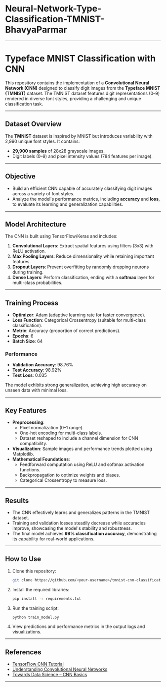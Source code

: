 # Neural-Network-Type-Classification-TMNIST-BhavyaParmar
---

# **Typeface MNIST Classification with CNN**

This repository contains the implementation of a **Convolutional Neural Network (CNN)** designed to classify digit images from the **Typeface MNIST (TMNIST)** dataset. The TMNIST dataset features digit representations (0–9) rendered in diverse font styles, providing a challenging and unique classification task.

---

## **Dataset Overview**
The **TMNIST** dataset is inspired by MNIST but introduces variability with 2,990 unique font styles. It contains:
- **29,900 samples** of 28x28 grayscale images.
- Digit labels (0–9) and pixel intensity values (784 features per image).

---

## **Objective**
- Build an efficient CNN capable of accurately classifying digit images across a variety of font styles.
- Analyze the model's performance metrics, including **accuracy** and **loss**, to evaluate its learning and generalization capabilities.

---

## **Model Architecture**
The CNN is built using TensorFlow/Keras and includes:
1. **Convolutional Layers**: Extract spatial features using filters (3x3) with ReLU activation.
2. **Max Pooling Layers**: Reduce dimensionality while retaining important features.
3. **Dropout Layers**: Prevent overfitting by randomly dropping neurons during training.
4. **Dense Layers**: Perform classification, ending with a **softmax** layer for multi-class probabilities.

---

## **Training Process**
- **Optimizer**: Adam (adaptive learning rate for faster convergence).
- **Loss Function**: Categorical Crossentropy (suitable for multi-class classification).
- **Metric**: Accuracy (proportion of correct predictions).
- **Epochs**: 6
- **Batch Size**: 64

### **Performance**
- **Validation Accuracy**: 98.76%
- **Test Accuracy**: 98.92%
- **Test Loss**: 0.035

The model exhibits strong generalization, achieving high accuracy on unseen data with minimal loss.

---

## **Key Features**
- **Preprocessing**:
  - Pixel normalization (0–1 range).
  - One-hot encoding for multi-class labels.
  - Dataset reshaped to include a channel dimension for CNN compatibility.
- **Visualization**: Sample images and performance trends plotted using Matplotlib.
- **Mathematical Foundations**:
  - Feedforward computation using ReLU and softmax activation functions.
  - Backpropagation to optimize weights and biases.
  - Categorical Crossentropy to measure loss.

---

## **Results**
- The CNN effectively learns and generalizes patterns in the TMNIST dataset.
- Training and validation losses steadily decrease while accuracies improve, showcasing the model's stability and robustness.
- The final model achieves **99% classification accuracy**, demonstrating its capability for real-world applications.

---

## **How to Use**
1. Clone this repository:
   ```bash
   git clone https://github.com/<your-username>/tmnist-cnn-classification.git
   ```
2. Install the required libraries:
   ```bash
   pip install -r requirements.txt
   ```
3. Run the training script:
   ```bash
   python train_model.py
   ```
4. View predictions and performance metrics in the output logs and visualizations.

---

## **References**
- [TensorFlow CNN Tutorial](https://www.tensorflow.org/tutorials/images/cnn)
- [Understanding Convolutional Neural Networks](https://learnopencv.com/understanding-convolutional-neural-networks-cnn/)
- [Towards Data Science – CNN Basics](https://towardsdatascience.com/convolutional-neural-networks-explained-9cc5188c4939)

---
